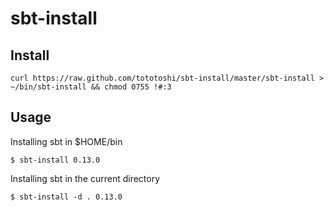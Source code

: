 # sbt-install

## Install

```
curl https://raw.github.com/tototoshi/sbt-install/master/sbt-install > ~/bin/sbt-install && chmod 0755 !#:3
```

## Usage

Installing sbt in $HOME/bin
```
$ sbt-install 0.13.0
```

Installing sbt in the current directory
```
$ sbt-install -d . 0.13.0
```

